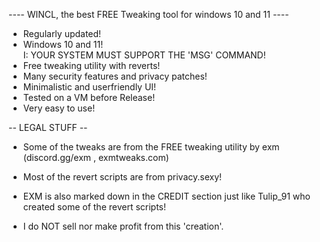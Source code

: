 ---- WINCL, the best FREE Tweaking tool for windows 10 and 11 ----   

* Regularly updated!   
* Windows 10 and 11!   
I: YOUR SYSTEM MUST SUPPORT THE 'MSG' COMMAND!   
* Free tweaking utility with reverts!   
* Many security features and privacy patches!   
* Minimalistic and userfriendly UI!   
* Tested on a VM before Release!   
* Very easy to use!   

-- LEGAL STUFF --   
* Some of the tweaks are from the FREE tweaking utility by exm (discord.gg/exm , exmtweaks.com)
* Most of the revert scripts are from privacy.sexy!   
* EXM is also marked down in the CREDIT section just like Tulip_91 who created some of the revert scripts!

* I do NOT sell nor make profit from this 'creation'.   

